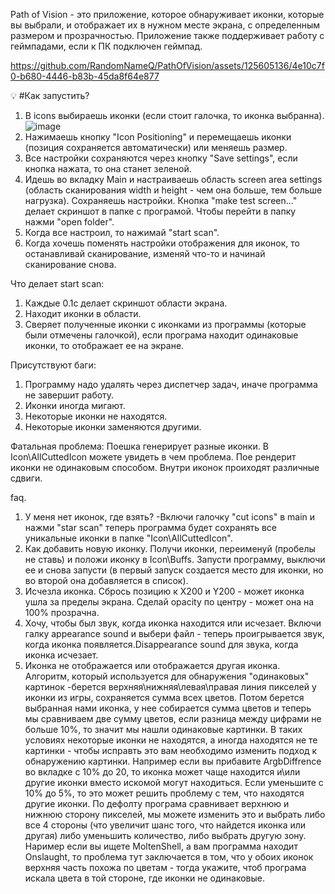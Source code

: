 Path of Vision - это приложение, которое обнаруживает иконки, которые вы выбрали, и отображает их в нужном месте экрана, с определенным размером и прозрачностью. Приложение также поддерживает работу с геймпадами, если к ПК подключен геймпад.

https://github.com/RandomNameQ/PathOfVision/assets/125605136/4e10c7f0-b680-4446-b83b-45da8f64e877





💡 #Как запустить?
1. В icons выбираешь иконки (если стоит галочка, то иконка выбранна).
![image](https://github.com/RandomNameQ/PathOfVision/assets/125605136/83864abb-4000-469d-b6af-2ad53740e5ad)
2. Нажимаешь кнопку "Icon Positioning" и перемещаешь иконки (позиция сохраняется автоматически) или меняешь размер.
3. Все настройки сохраняются через кнопку "Save settings", если кнопка нажата, то она станет зеленой.
4. Идешь во вкладку Main и настраиваешь область screen area settings (область сканирования width и height - чем она больше, тем больше нагрузка). Сохраняешь настройки. Кнопка "make test screen..." делает скриншот в папке с програмой. Чтобы перейти в папку нажми "open folder".
5. Когда все настроил, то нажимай "start scan".
6. Когда хочешь поменять настройки отображения для иконок, то останавливай сканирование, изменяй что-то и начинай сканирование снова.

Что делает start scan:
1. Каждые 0.1с делает скриншот области экрана.
2. Находит иконки в области.
3. Сверяет полученные иконки с иконками из программы (которые были отмечены галочкой), если програма находит одинаковые иконки, то отображает ее на экране.

Присутствуют баги:
1. Программу надо удалять через диспетчер задач, иначе программа не завершит работу.
2. Иконки иногда мигают.
3. Некоторые иконки не находятся.
4. Некоторые иконки заменяются другими.

Фатальная проблема:
Поешка генерирует разные иконки. В Icon\AllCuttedIcon можете увидеть в чем проблема. Пое рендерит иконки не одинаковым способом. Внутри иконок проиходят различные сдвиги.

faq.
1. У меня нет иконок, где взять? 
-Включи галочку "cut icons" в main и нажми "star scan" теперь программа будет сохранять все уникальные иконки в папке "Icon\AllCuttedIcon". 
2. Как добавить новую иконку. Получи иконки, переименуй (пробелы не ставь) и положи иконку в Icon\Buffs. Запусти программу, выключи ее и снова запусти (в первый запуск создается место для иконки, но во второй она добавляется в список).
3. Исчезла иконка. Сбрось позицию к X200 и Y200 - может иконка ушла за пределы экрана. Сделай opacity по центру - может она на 100% прозрачна.
4. Хочу, чтобы был звук, когда иконка находится или исчезает. Включи галку appearance sound и выбери файл - теперь проигрывается звук, когда иконка появляется.Disappearance sound для звука, когда иконка исчезает.
5. Иконка не отображается или отображается другая иконка.
Алгоритм, который используется для обнаружения "одинаковых" картинок
-берется верхняя\нижняя\левая\правая линия пикселей у иконки из игры, сохраняется сумма всех цветов.
Потом берется выбранная нами иконка, у нее собирается сумма цветов и теперь мы сравниваем две сумму цветов, если разница между цифрами не больше 10%, то значит мы нашли одинаковые картинки.
В таких условиях некоторые иконки не находятся, а иногда находятся не те картинки - чтобы исправть это вам необходимо изменить подход к обнаружению картинки.
Например если вы прибавите ArgbDiffrence во вкладке с 10% до 20, то иконка может чаще находится и\или другие иконки вместо искомой могут находиться.
Если уменьшите с 10% до 5%, то это может решить проблему с тем, что находятся другие иконки.
По дефолту програма сравнивает верхнюю и нижнюю сторону пикселей, мы можете изменить это и выбрать либо все 4 стороны (что увеличит шанс того, что найдется иконка или другая) либо уменьшить количество, либо выбрать другую зону.
Наример если вы ищете MoltenShell, а вам программа находит Onslaught, то проблема тут заключается в том, что у обоих иконок верхняя часть похожа по цветам - тогда укажите, чтоб програма искала цвета в той стороне, где иконки не одинаковые.


